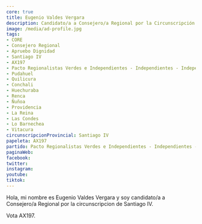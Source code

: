 ```yaml
---
core: true
title: Eugenio Valdes Vergara
description: Candidato/a a Consejero/a Regional por la Circunscripción de Santiago IV
image: /media/ad-profile.jpg
tags:
- CORE
- Consejero Regional
- Apruebo Dignidad
- Santiago IV
- AX197
- Pacto Regionalistas Verdes e Independientes - Independientes - Independientes
- Pudahuel
- Quilicura
- Conchali
- Huechuraba
- Renca
- Ñuñoa
- Providencia
- La Reina
- Las Condes
- Lo Barnechea
- Vitacura
circunscripcionProvincial: Santiago IV
papeleta: AX197
partido: Pacto Regionalistas Verdes e Independientes - Independientes - Independientes
paginaWeb:
facebook:
twitter:
instagram:
youtube:
tiktok:
---
```

Hola, mi nombre es Eugenio Valdes Vergara y soy candidato/a a Consejero/a Regional por la circunscripcion de Santiago IV.

Vota AX197.
